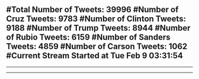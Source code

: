 #Total Number of Tweets: 39996 
#Number of Cruz Tweets: 9783
#Number of Clinton Tweets: 9188
#Number of Trump Tweets: 8944
#Number of Rubio Tweets: 6159
#Number of Sanders Tweets: 4859
#Number of Carson Tweets: 1062
#Current Stream Started at Tue Feb  9 03:31:54
---
---
---
